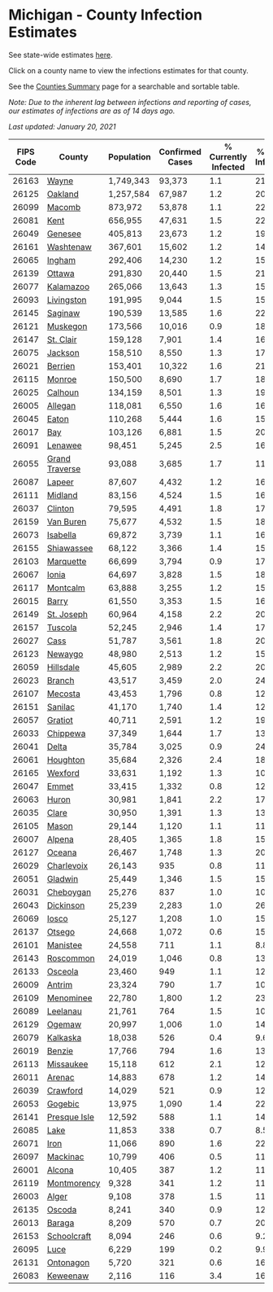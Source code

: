 # Michigan - County Infection Estimates

See state-wide estimates [here](/infections/us-mi).

Click on a county name to view the infections estimates for that county.

See the [Counties Summary](/infections/summary-counties) page for a searchable and sortable table.

*Note: Due to the inherent lag between infections and reporting of cases, our estimates of infections are as of 14 days ago.*

*Last updated: January 20, 2021*

|   FIPS Code |                           County |   Population |   Confirmed Cases |   % Currently Infected |   % Total Infected |
|-------------|----------------------------------|--------------|-------------------|------------------------|--------------------|
|       26163 |                   [Wayne](wayne) |    1,749,343 |            93,373 |                    1.1 |               21.9 |
|       26125 |               [Oakland](oakland) |    1,257,584 |            67,987 |                    1.2 |               20.0 |
|       26099 |                 [Macomb](macomb) |      873,972 |            53,878 |                    1.1 |               22.0 |
|       26081 |                     [Kent](kent) |      656,955 |            47,631 |                    1.5 |               22.6 |
|       26049 |               [Genesee](genesee) |      405,813 |            23,673 |                    1.2 |               19.6 |
|       26161 |           [Washtenaw](washtenaw) |      367,601 |            15,602 |                    1.2 |               14.5 |
|       26065 |                 [Ingham](ingham) |      292,406 |            14,230 |                    1.2 |               15.1 |
|       26139 |                 [Ottawa](ottawa) |      291,830 |            20,440 |                    1.5 |               21.1 |
|       26077 |           [Kalamazoo](kalamazoo) |      265,066 |            13,643 |                    1.3 |               15.8 |
|       26093 |         [Livingston](livingston) |      191,995 |             9,044 |                    1.5 |               15.1 |
|       26145 |               [Saginaw](saginaw) |      190,539 |            13,585 |                    1.6 |               22.8 |
|       26121 |             [Muskegon](muskegon) |      173,566 |            10,016 |                    0.9 |               18.0 |
|       26147 |           [St. Clair](st.-clair) |      159,128 |             7,901 |                    1.4 |               16.1 |
|       26075 |               [Jackson](jackson) |      158,510 |             8,550 |                    1.3 |               17.2 |
|       26021 |               [Berrien](berrien) |      153,401 |            10,322 |                    1.6 |               21.3 |
|       26115 |                 [Monroe](monroe) |      150,500 |             8,690 |                    1.7 |               18.3 |
|       26025 |               [Calhoun](calhoun) |      134,159 |             8,501 |                    1.3 |               19.5 |
|       26005 |               [Allegan](allegan) |      118,081 |             6,550 |                    1.6 |               16.8 |
|       26045 |                   [Eaton](eaton) |      110,268 |             5,444 |                    1.6 |               15.2 |
|       26017 |                       [Bay](bay) |      103,126 |             6,881 |                    1.5 |               20.6 |
|       26091 |               [Lenawee](lenawee) |       98,451 |             5,245 |                    2.5 |               16.1 |
|       26055 | [Grand Traverse](grand-traverse) |       93,088 |             3,685 |                    1.7 |               11.6 |
|       26087 |                 [Lapeer](lapeer) |       87,607 |             4,432 |                    1.2 |               16.1 |
|       26111 |               [Midland](midland) |       83,156 |             4,524 |                    1.5 |               16.6 |
|       26037 |               [Clinton](clinton) |       79,595 |             4,491 |                    1.8 |               17.6 |
|       26159 |           [Van Buren](van-buren) |       75,677 |             4,532 |                    1.5 |               18.2 |
|       26073 |             [Isabella](isabella) |       69,872 |             3,739 |                    1.1 |               16.3 |
|       26155 |         [Shiawassee](shiawassee) |       68,122 |             3,366 |                    1.4 |               15.8 |
|       26103 |           [Marquette](marquette) |       66,699 |             3,794 |                    0.9 |               17.1 |
|       26067 |                   [Ionia](ionia) |       64,697 |             3,828 |                    1.5 |               18.0 |
|       26117 |             [Montcalm](montcalm) |       63,888 |             3,255 |                    1.2 |               15.4 |
|       26015 |                   [Barry](barry) |       61,550 |             3,353 |                    1.5 |               16.4 |
|       26149 |         [St. Joseph](st.-joseph) |       60,964 |             4,158 |                    2.2 |               20.3 |
|       26157 |               [Tuscola](tuscola) |       52,245 |             2,946 |                    1.4 |               17.8 |
|       26027 |                     [Cass](cass) |       51,787 |             3,561 |                    1.8 |               20.6 |
|       26123 |               [Newaygo](newaygo) |       48,980 |             2,513 |                    1.2 |               15.3 |
|       26059 |           [Hillsdale](hillsdale) |       45,605 |             2,989 |                    2.2 |               20.9 |
|       26023 |                 [Branch](branch) |       43,517 |             3,459 |                    2.0 |               24.1 |
|       26107 |               [Mecosta](mecosta) |       43,453 |             1,796 |                    0.8 |               12.4 |
|       26151 |               [Sanilac](sanilac) |       41,170 |             1,740 |                    1.4 |               12.9 |
|       26057 |               [Gratiot](gratiot) |       40,711 |             2,591 |                    1.2 |               19.1 |
|       26033 |             [Chippewa](chippewa) |       37,349 |             1,644 |                    1.7 |               13.0 |
|       26041 |                   [Delta](delta) |       35,784 |             3,025 |                    0.9 |               24.8 |
|       26061 |             [Houghton](houghton) |       35,684 |             2,326 |                    2.4 |               18.6 |
|       26165 |               [Wexford](wexford) |       33,631 |             1,192 |                    1.3 |               10.5 |
|       26047 |                   [Emmet](emmet) |       33,415 |             1,332 |                    0.8 |               12.3 |
|       26063 |                   [Huron](huron) |       30,981 |             1,841 |                    2.2 |               17.7 |
|       26035 |                   [Clare](clare) |       30,950 |             1,391 |                    1.3 |               13.3 |
|       26105 |                   [Mason](mason) |       29,144 |             1,120 |                    1.1 |               11.5 |
|       26007 |                 [Alpena](alpena) |       28,405 |             1,365 |                    1.8 |               15.2 |
|       26127 |                 [Oceana](oceana) |       26,467 |             1,748 |                    1.3 |               20.0 |
|       26029 |         [Charlevoix](charlevoix) |       26,143 |               935 |                    0.8 |               11.0 |
|       26051 |               [Gladwin](gladwin) |       25,449 |             1,346 |                    1.5 |               15.9 |
|       26031 |           [Cheboygan](cheboygan) |       25,276 |               837 |                    1.0 |               10.2 |
|       26043 |           [Dickinson](dickinson) |       25,239 |             2,283 |                    1.0 |               26.7 |
|       26069 |                   [Iosco](iosco) |       25,127 |             1,208 |                    1.0 |               15.1 |
|       26137 |                 [Otsego](otsego) |       24,668 |             1,072 |                    0.6 |               15.3 |
|       26101 |             [Manistee](manistee) |       24,558 |               711 |                    1.1 |                8.8 |
|       26143 |           [Roscommon](roscommon) |       24,019 |             1,046 |                    0.8 |               13.3 |
|       26133 |               [Osceola](osceola) |       23,460 |               949 |                    1.1 |               12.2 |
|       26009 |                 [Antrim](antrim) |       23,324 |               790 |                    1.7 |               10.2 |
|       26109 |           [Menominee](menominee) |       22,780 |             1,800 |                    1.2 |               23.0 |
|       26089 |             [Leelanau](leelanau) |       21,761 |               764 |                    1.5 |               10.4 |
|       26129 |                 [Ogemaw](ogemaw) |       20,997 |             1,006 |                    1.0 |               14.7 |
|       26079 |             [Kalkaska](kalkaska) |       18,038 |               526 |                    0.4 |                9.6 |
|       26019 |                 [Benzie](benzie) |       17,766 |               794 |                    1.6 |               13.1 |
|       26113 |           [Missaukee](missaukee) |       15,118 |               612 |                    2.1 |               12.3 |
|       26011 |                 [Arenac](arenac) |       14,883 |               678 |                    1.2 |               14.2 |
|       26039 |             [Crawford](crawford) |       14,029 |               521 |                    0.9 |               12.7 |
|       26053 |               [Gogebic](gogebic) |       13,975 |             1,090 |                    1.4 |               22.9 |
|       26141 |     [Presque Isle](presque-isle) |       12,592 |               588 |                    1.1 |               14.1 |
|       26085 |                     [Lake](lake) |       11,853 |               338 |                    0.7 |                8.5 |
|       26071 |                     [Iron](iron) |       11,066 |               890 |                    1.6 |               22.9 |
|       26097 |             [Mackinac](mackinac) |       10,799 |               406 |                    0.5 |               11.2 |
|       26001 |                 [Alcona](alcona) |       10,405 |               387 |                    1.2 |               11.4 |
|       26119 |       [Montmorency](montmorency) |        9,328 |               341 |                    1.2 |               11.2 |
|       26003 |                   [Alger](alger) |        9,108 |               378 |                    1.5 |               11.8 |
|       26135 |                 [Oscoda](oscoda) |        8,241 |               340 |                    0.9 |               12.7 |
|       26013 |                 [Baraga](baraga) |        8,209 |               570 |                    0.7 |               20.9 |
|       26153 |       [Schoolcraft](schoolcraft) |        8,094 |               246 |                    0.6 |                9.2 |
|       26095 |                     [Luce](luce) |        6,229 |               199 |                    0.2 |                9.9 |
|       26131 |           [Ontonagon](ontonagon) |        5,720 |               321 |                    0.6 |               16.5 |
|       26083 |             [Keweenaw](keweenaw) |        2,116 |               116 |                    3.4 |               16.0 |